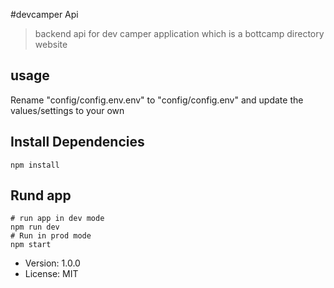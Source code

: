 #devcamper Api

> backend api for dev camper application which is a bottcamp directory website


## usage

Rename "config/config.env.env" to "config/config.env" and update the values/settings to your own

## Install Dependencies

```
npm install
```

## Rund app

```
# run app in dev mode
npm run dev
# Run in prod mode
npm start
```

- Version: 1.0.0
- License: MIT